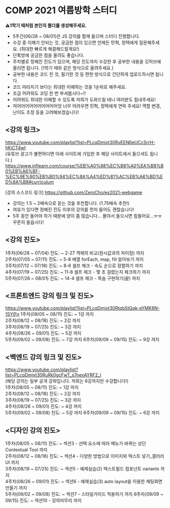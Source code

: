 # COMP 2021 여름방학 스터디

**⚠️1학기 때처럼 본인의 폴더를 생성해주세요.**

- 5주간(06/28 ~ 08/01)은 JS 강의를 함께 들으며 스터디 진행합니다.
- 수강 중 이해가 안되는 것, 궁금한 점이 있으면 언제든 민혁, 정택에게 질문해주세요. (최대한 빠르게 해결해드릴게요!)
- 단톡방에 궁금한 점을 올려도 좋습니다.
- 주차별로 정해진 진도가 있으며, 해당 진도까지 수강한 후 공부한 내용을 깃허브에 올리면 됩니다. (1학기 때와 같은 방식으로 올려주세요.)
- 공부한 내용은 코드 친 것, 필기한 것 등 편한 방식으로 간단하게 업로드하시면 됩니다.
- 코드 따라치기 보다는 최대한 이해하는 것을 1순위로 해주세요.
- 조금 어려워도 코딩 한 번 부셔봅시다~!!
- 어려워도 최대한 이해할 수 있도록 저희가 도와드릴 테니 여러분도 힘내주세요!
- 저어어어어어어어어어어엉 너무 어려우면 민혁, 정택에게 연락 주세요! 역할 변경, 난이도 조정 등을 고려해보겠습니다!


## <강의 링크>  
https://www.youtube.com/playlist?list=PLcqDmjxt30RvEEN6eUCcSrrH-hKjCT4wt  
(유튜브 광고가 불편하다면 아래 사이트에 가입한 후 해당 사이트에서 들으셔도 됩니다.)  
https://www.inflearn.com/course/%EB%A0%88%EC%B8%A0%EA%B8%B0%EB%A6%BF-%EC%9E%90%EB%B0%94%EC%8A%A4%ED%81%AC%EB%A6%BD%ED%8A%B8#curriculum

[강의 소스코드 링크]
https://github.com/ZeroCho/es2021-webgame

- 강의는 1.5 ~ 2배속으로 듣는 것을 추천합니다. (1.75배속 추천!)
- 여유가 있다면 정해진 진도 이후의 강의를 먼저 들어도 괜찮습니다!
- 5주 동안 들어야 하기 때문에 양이 좀 많습니다... 몰아서 들으시면 힘들어요...ㅠㅠ 꾸준히 들읍시다!

## <강의 진도>
1주차(06/28 ~ 07/04) 진도: ~ 2-27 객체의 비교(원시값과의 차이점) 까지  
2주차(07/05 ~ 07/11) 진도: ~ 5-8 배열 forEach, map, fill 알아보기 까지  
3주차(07/12 ~ 07/18) 진도: ~ 8-6 셀프 체크 - 속도 순으로 정렬하기 까지  
4주차(07/19 ~ 07/25) 진도: ~ 11-8 셀프 체크 - 몇 초 걸렸는지 체크하기 까지  
5주차(07/26 ~ 08/01) 진도: ~ 14-4 셀프 체크 - 목숨 구현하기(끝) 까지 


## <프론트엔드 강의 링크 및 진도>
https://www.youtube.com/playlist?list=PLcqDmjxt30RtqbStQqk-eYMK8N-1SYIFn
1주차(08/05 ~ 08/11) 진도: ~ 1강 까지  
2주차(08/12 ~ 08/18) 진도: ~ 2강 까지  
3주차(08/19 ~ 07/25) 진도: ~ 3강 까지  
4주차(08/26 ~ 09/01) 진도: ~ 5강 까지  
5주차(09/02 ~ 09/08) 진도: ~ 7강 까지 
6주차(09/09 ~ 09/15) 진도: ~ 9강 까지 

## <백엔드 강의 링크 및 진도>
https://www.youtube.com/playlist?list=PLcqDmjxt30RuRk0gcFwT_s7nexAYRF2_I  
(해당 강의는 일부 공개 강좌입니다. 저희는 6강까지만 수강합니다!)  
1주차(08/05 ~ 08/11) 진도: ~ 1강 까지  
2주차(08/12 ~ 08/18) 진도: ~ 2강 까지  
3주차(08/19 ~ 07/25) 진도: ~ 3강 까지  
4주차(08/26 ~ 09/01) 진도: ~ 4강 까지  
5주차(09/02 ~ 09/08) 진도: ~ 5강 까지 
6주차(09/09 ~ 09/15) 진도: ~ 6강 까지

## <디자인 강의 진도>
1주차(08/05 ~ 08/11) 진도: ~ 섹션3 - 선택 요소에 따라 메뉴가 바뀌는 상단 Contextual Tool 까지  
2주차(08/12 ~ 08/18) 진도: ~ 섹션4 - 다양한 방법으로 이미지와 텍스트 넣기_갤러리UI 까지  
3주차(08/19 ~ 07/25) 진도: ~ 섹션5 - 예제실습(2) 텍스트필드 컴포넌트 variants 까지  
4주차(08/26 ~ 09/01) 진도: ~ 섹션6 - 예제실습(3) auto layout을 이용한 채팅화면 만들기 까지  
5주차(09/02 ~ 09/08) 진도: ~ 섹션7 - 스타일가이드 적용하기 까지 
6주차(09/09 ~ 09/15) 진도: ~ 섹션10 - 강의마무리 까지
